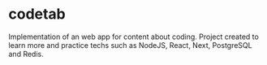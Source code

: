 # codetab

Implementation of an web app for content about coding. Project created to learn more and practice techs such as NodeJS, React, Next, PostgreSQL and Redis.
